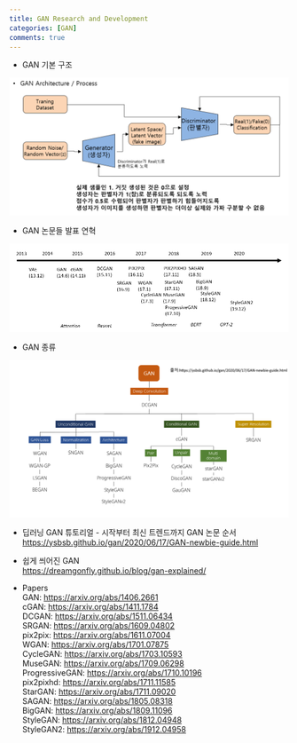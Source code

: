 ```yaml
---
title: GAN Research and Development 
categories: [GAN]
comments: true
---
```


* GAN 기본 구조   
<img src="/images/GAN_architecture.png" />   

* GAN 논문들 발표 연혁   
<img src="/images/GAN_history.png" />   

* GAN 종류  
<img src="/images/GAN_types.png" />   

* 딥러닝 GAN 튜토리얼 - 시작부터 최신 트렌드까지 GAN 논문 순서  
    <https://ysbsb.github.io/gan/2020/06/17/GAN-newbie-guide.html>  

* 쉽게 씌어진 GAN   
    <https://dreamgonfly.github.io/blog/gan-explained/>   

* Papers   
GAN: <https://arxiv.org/abs/1406.2661>   
cGAN: <https://arxiv.org/abs/1411.1784>   
DCGAN: <https://arxiv.org/abs/1511.06434>   
SRGAN: <https://arxiv.org/abs/1609.04802>   
pix2pix: <https://arxiv.org/abs/1611.07004>   
WGAN: <https://arxiv.org/abs/1701.07875>   
CycleGAN: <https://arxiv.org/abs/1703.10593>   
MuseGAN: <https://arxiv.org/abs/1709.06298>   
ProgressiveGAN: <https://arxiv.org/abs/1710.10196>   
pix2pixhd: <https://arxiv.org/abs/1711.11585>   
StarGAN: <https://arxiv.org/abs/1711.09020>   
SAGAN: <https://arxiv.org/abs/1805.08318>   
BigGAN: <https://arxiv.org/abs/1809.11096>   
StyleGAN: <https://arxiv.org/abs/1812.04948>   
StyleGAN2: <https://arxiv.org/abs/1912.04958>   


